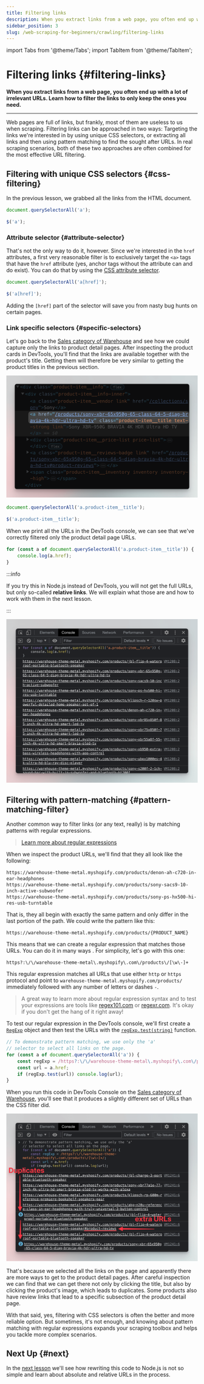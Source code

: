 ```yaml
---
title: Filtering links
description: When you extract links from a web page, you often end up with a lot of irrelevant URLs. Learn how to filter the links to only keep the ones you need.
sidebar_position: 3
slug: /web-scraping-for-beginners/crawling/filtering-links
---
```


import Tabs from '@theme/Tabs';
import TabItem from '@theme/TabItem';

# Filtering links {#filtering-links}

**When you extract links from a web page, you often end up with a lot of irrelevant URLs. Learn how to filter the links to only keep the ones you need.**

---

Web pages are full of links, but frankly, most of them are useless to us when scraping. Filtering links can be approached in two ways: Targeting the links we're interested in by using unique CSS selectors, or extracting all links and then using pattern matching to find the sought after URLs. In real scraping scenarios, both of these two approaches are often combined for the most effective URL filtering.

## Filtering with unique CSS selectors {#css-filtering}

In the previous lesson, we grabbed all the links from the HTML document.

<Tabs groupId="main">
<TabItem value="DevTools" label="DevTools">

```js
document.querySelectorAll('a');
```

</TabItem>
<TabItem value="Node.js with Cheerio" label="Node.js with Cheerio">

```js
$('a');
```

</TabItem>
</Tabs>

### Attribute selector {#attribute-selector}

That's not the only way to do it, however. Since we're interested in the `href` attributes, a first very reasonable filter is to exclusively target the `<a>` tags that have the `href` attribute (yes, anchor tags without the attribute can and do exist). You can do that by using the [CSS attribute selector](https://developer.mozilla.org/en-US/docs/Web/CSS/Attribute_selectors).

<Tabs groupId="main">
<TabItem value="DevTools" label="DevTools">

```js
document.querySelectorAll('a[href]');
```

</TabItem>
<TabItem value="Node.js" label="Node.js">

```js
$('a[href]');
```

</TabItem>
</Tabs>

Adding the `[href]` part of the selector will save you from nasty bug hunts on certain pages.

### Link specific selectors {#specific-selectors}

Let's go back to the [Sales category of Warehouse](https://warehouse-theme-metal.myshopify.com/collections/sales) and see how we could capture only the links to product detail pages. After inspecting the product cards in DevTools, you'll find that the links are available together with the product's title. Getting them will therefore be very similar to getting the product titles in the previous section.

![product detail page link](./images/filtering-product-detail-link.png)

<Tabs groupId="main">
<TabItem value="DevTools" label="DevTools">

```js
document.querySelectorAll('a.product-item__title');
```

</TabItem>
<TabItem value="Node.js" label="Node.js">

```js
$('a.product-item__title');
```

</TabItem>
</Tabs>


When we print all the URLs in the DevTools console, we can see that we've correctly filtered only the product detail page URLs.

```js title=DevTools
for (const a of document.querySelectorAll('a.product-item__title')) {
    console.log(a.href);
}
```

:::info

If you try this in Node.js instead of DevTools, you will not get the full URLs, but only so-called **relative links**. We will explain what those are and how to work with them in the next lesson.

:::

![Product URLs printed to console](./images/filtering-product-urls.png)


## Filtering with pattern-matching {#pattern-matching-filter}

Another common way to filter links (or any text, really) is by matching patterns with regular expressions.

> [Learn more about regular expressions](https://developer.mozilla.org/en-US/docs/Web/JavaScript/Guide/Regular_Expressions)

When we inspect the product URLs, we'll find that they all look like the following:

```text
https://warehouse-theme-metal.myshopify.com/products/denon-ah-c720-in-ear-headphones
https://warehouse-theme-metal.myshopify.com/products/sony-sacs9-10-inch-active-subwoofer
https://warehouse-theme-metal.myshopify.com/products/sony-ps-hx500-hi-res-usb-turntable
```

That is, they all begin with exactly the same pattern and only differ in the last portion of the path. We could write the pattern like this:

```text
https://warehouse-theme-metal.myshopify.com/products/{PRODUCT_NAME}
```

This means that we can create a regular expression that matches those URLs. You can do it in many ways . For simplicity, let's go with this one:

```RegExp
https?:\/\/warehouse-theme-metal\.myshopify\.com\/products\/[\w\-]+
```

This regular expression matches all URLs that use either `http` or `https` protocol and point to `warehouse-theme-metal.myshopify.com/products/` immediately followed with any number of letters or dashes `-`.

> A great way to learn more about regular expression syntax and to test your expressions are tools like [regex101.com](https://regex101.com/) or [regexr.com](https://regexr.com/). It's okay if you don't get the hang of it right away!

To test our regular expression in the DevTools console, we'll first create a [`RegExp`](https://developer.mozilla.org/en-US/docs/Web/JavaScript/Reference/Global_Objects/RegExp) object and then test the URLs with the [`regExp.test(string)`](https://developer.mozilla.org/en-US/docs/Web/JavaScript/Reference/Global_Objects/RegExp/test) function.

```js
// To demonstrate pattern matching, we use only the 'a'
// selector to select all links on the page.
for (const a of document.querySelectorAll('a')) {
    const regExp = /https?:\/\/warehouse-theme-metal\.myshopify\.com\/products\/[\w-]+/;
    const url = a.href;
    if (regExp.test(url)) console.log(url);
}
```

When you run this code in DevTools Console on the [Sales category of Warehouse](https://warehouse-theme-metal.myshopify.com/collections/sales), you'll see that it produces a slightly different set of URLs than the CSS filter did.

![filtering-regex-urls.png](./images/filtering-regex-urls.png)

That's because we selected all the links on the page and apparently there are more ways to get to the product detail pages. After careful inspection we can find that we can get there not only by clicking the title, but also by clicking the product's image, which leads to duplicates. Some products also have review links that lead to a specific subsection of the product detail page.

With that said, yes, filtering with CSS selectors is often the better and more reliable option. But sometimes, it's not enough, and knowing about pattern matching with regular expressions expands your scraping toolbox and helps you tackle more complex scenarios.

## Next Up {#next}

In the [next lesson](./relative_urls.md) we'll see how rewriting this code to Node.js is not so simple and learn about absolute and relative URLs in the process.
